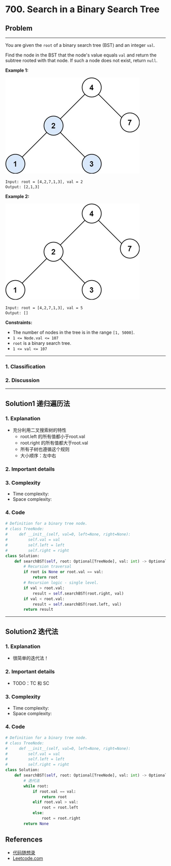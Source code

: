 # 700. Search in a Binary Search Tree

## Problem

*****

You are given the `root` of a binary search tree (BST) and an integer `val`.

Find the node in the BST that the node's value equals `val` and return the subtree rooted with that node. If such a node does not exist, return `null`.

 

**Example 1:**

![img](./0700%20Search%20in%20a%20Binary%20Search%20Tree.assets/tree1-20230725222526343.jpg)

```
Input: root = [4,2,7,1,3], val = 2
Output: [2,1,3]
```

**Example 2:**

![img](./0700%20Search%20in%20a%20Binary%20Search%20Tree.assets/tree2-20230725222526347.jpg)

```
Input: root = [4,2,7,1,3], val = 5
Output: []
```

 

**Constraints:**

- The number of nodes in the tree is in the range `[1, 5000]`.
- `1 <= Node.val <= 107`
- `root` is a binary search tree.
- `1 <= val <= 107`

******

### 1. Classification



### 2. Discussion





*******

## Solution1 递归遍历法

### 1. Explanation

- 充分利用二叉搜索树的特性
  - root.left 的所有值都小于root.val
  - root.right 的所有值都大于root.val
  - 所有子树也遵循这个规则
  - 大小顺序：左中右

### 2. Important details





### 3. Complexity

- Time complexity:
- Space complexity:



### 4. Code

```python
# Definition for a binary tree node.
# class TreeNode:
#     def __init__(self, val=0, left=None, right=None):
#         self.val = val
#         self.left = left
#         self.right = right
class Solution:
    def searchBST(self, root: Optional[TreeNode], val: int) -> Optional[TreeNode]:
        # Recursion traversal
        if root is None or root.val == val:
            return root
        # Recursion logic - single level.
        if val > root.val:
            result = self.searchBST(root.right, val)
        if val < root.val:
            result = self.searchBST(root.left, val)
        return result
```



********

## Solution2 迭代法

### 1. Explanation

- 很简单的迭代法！

### 2. Important details

- TODO：TC 和 SC



### 3. Complexity

- Time complexity:
- Space complexity:



### 4. Code

```python
# Definition for a binary tree node.
# class TreeNode:
#     def __init__(self, val=0, left=None, right=None):
#         self.val = val
#         self.left = left
#         self.right = right
class Solution:
    def searchBST(self, root: Optional[TreeNode], val: int) -> Optional[TreeNode]:
        # 迭代法
        while root:
            if root.val == val:
                return root
            elif root.val > val:
                root = root.left
            else:
                root = root.right
        return None    
```

## References

- [代码随想录 ](https://github.com/youngyangyang04/leetcode-master)
- [Leetcode.com](https://leetcode.com/problemset/all/)
